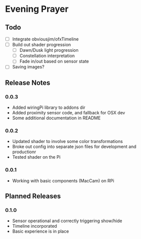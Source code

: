 Evening Prayer
==============

## Todo
 - [ ] Integrate obviousjim/ofxTimeline
 - [ ] Build out shader progression
   - [ ] Dawn/Dusk light progression
   - [ ] Constellation interpretation
   - [ ] Fade in/out based on sensor state
 - [ ] Saving images?

## Release Notes


### 0.0.3
 * Added wiringPi library to addons dir
 * Added proximity sensor code, and fallback for OSX dev
 * Some additional documentation in README

### 0.0.2
 * Updated shader to involve some color transformations
 * Broke out config into separate json files for development and productionr
 * Tested shader on the Pi

### 0.0.1
 * Working with basic components (MacCam) on RPi

## Planned Releases

### 0.1.0
 * Sensor operational and correctly triggering show/hide
 * Timeline incorporated
 * Basic experience is in place

